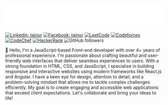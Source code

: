 <h1 align="center">
  <img src="https://raw.githubusercontent.com/tajnur007/tajnur007/master/name.svg" alt="Kazi Tajnur Islam" />
</h1>

[![Linkedin: tajnur](https://img.shields.io/badge/-tajnur-blue?style=flat&logo=Linkedin&logoColor=white&link=https://www.linkedin.com/in/tajnur/)](https://www.linkedin.com/in/tajnur/)
[![Facebook: tajnur](https://img.shields.io/badge/-tajnur007-blue?style=flat&logo=Facebook&logoColor=white&link=https://www.facebook.com/tajnur007/)](https://www.facebook.com/tajnur007/)
[![LeetCode](https://img.shields.io/badge/LeetCode-informational?style=flat&logo=leetcode&logoColor=white)](https://leetcode.com/tajnur/)
[![Codeforces](https://img.shields.io/badge/Codeforces-informational?style=flat&logo=Codeforces&logoColor=white)](https://codeforces.com/profile/The_Optimizer_101)
[![CodeChef](https://img.shields.io/badge/CodeChef-informational?style=flat&logo=CodeChef&logoColor=white)](https://www.codechef.com/users/tajnur)
[![HackerRank](https://img.shields.io/badge/HackerRank-informational?style=flat&logo=HackerRank&logoColor=white)](https://www.hackerrank.com/tajnur007)
![GitHub followers](https://img.shields.io/github/followers/tajnur007?label=Follow&style=social)
<!-- [![website](https://img.shields.io/badge/Website-informational?&style=flat&logo=Google-Chrome&logoColor=white&link=https://tajnur.gatsbyjs.io/)](https://tajnur.gatsbyjs.io/) -->
<!-- ![Profile Views](https://komarev.com/ghpvc/?username=tajnur007&color=brightgreen) -->

👋 Hello, I'm a JavaScript-based Front-end developer with over 4+ years of professional experience. I'm passionate about crafting beautiful and user-friendly web interfaces that deliver seamless experiences to users. With a strong foundation in HTML, CSS, and JavaScript, I specialize in building responsive and interactive websites using modern frameworks like React.js and Angular. I have a keen eye for design, attention to detail, and a problem-solving mindset that allows me to tackle complex challenges efficiently. My goal is to create engaging and accessible web applications that exceed client expectations. Let's collaborate and bring your ideas to life!


<!--
### <img src="https://media.giphy.com/media/VgCDAzcKvsR6OM0uWg/giphy.gif" width="50"> A little more about me... 

```javascript
const TAJNUR = {
    pronouns: "He" | "Him",
    code: ["JavaScript", "TypeScript", "C++", "Python"],
    experiences: {
        Software_Engineer_L_II: {
            company: "Vivasoft Limited, Dhaka, BD",
            duration: "January 2022 - present",
        },
        Software_Engineer_L_I: {
            company: "Vivasoft Limited, Dhaka, BD",
            duration: "January 2021 - December 2021",
        },
    },
    technologies: {
        frontend: {
            js: ["React.js", "Next.js", "Redux.js", "Redux-Toolkit", "React-Query"],
            css: ["Tailwind CSS", "Bootstrap"],
            others: ["HTML5", "Material UI"],
        },
        backEnd: {
            js: ["Node", "Express"],
        },
        mobileApp: {
            hybrid: ["React Native"],
            native: ["Android Development"],
        },
        databases: ["MongoDB", "MySql", "sqlite"],
        misc: ["Firebase"],
    },
    askMeAbout: ["Web Development", "Competitive Programming", "Tech", "JavaScript"],
    architecture: ["Progressive web applications", "Single page applications"],
    currentFocus: "Web Architecture, React Native, and Redux",
    funFact: "I know it’s crazy, but I love to eat."
};
```
-->

<!-- ## 👨‍💻 Competitive Programming Profiles

[![LeetCode](https://img.shields.io/badge/LeetCode-tajnur-informational?style=flat&logo=leetcode&logoColor=white)](https://leetcode.com/tajnur/)
[![Codeforces](https://img.shields.io/badge/Codeforces-tajnur_bd-informational?style=flat&logo=Codeforces&logoColor=white)](https://codeforces.com/profile/tajnur_bd)
[![CodeChef](https://img.shields.io/badge/CodeChef-tajnur-informational?style=flat&logo=CodeChef&logoColor=white)](https://www.codechef.com/users/tajnur)
[![HackerRank](https://img.shields.io/badge/HackerRank-tajnur007-informational?style=flat&logo=HackerRank&logoColor=white)](https://www.hackerrank.com/tajnur007) -->

<!-- ## 🔧 Technologies & Tools

![](https://img.shields.io/badge/Code-JavaScript-success?style=for-the-badge&logo=JavaScript&logoColor=white)
![](https://img.shields.io/badge/Code-TypeScript-success?style=for-the-badge&logo=TypeScript&logoColor=white)
![](https://img.shields.io/badge/Code-ReactJS-success?style=for-the-badge&logo=React&logoColor=white)
![](https://img.shields.io/badge/Code-NextJS-success?style=for-the-badge&logo=Next&logoColor=white)
![](https://img.shields.io/badge/Code-Redux-success?style=for-the-badge&logo=Redux&logoColor=white)
![](https://img.shields.io/badge/Code-ReactQuery-success?style=for-the-badge&logo=ReactQuery&logoColor=white)
![](https://img.shields.io/badge/Code-NodeJS-success?style=for-the-badge&logo=Node&logoColor=white)
![](https://img.shields.io/badge/Code-ExpressJS-success?style=for-the-badge&logo=Express&logoColor=white)
![](https://img.shields.io/badge/Code-HTML5-success?style=for-the-badge&logo=HTML5&logoColor=white)
![](https://img.shields.io/badge/Code-CSS3-success?style=for-the-badge&logo=CSS3&logoColor=white)
![](https://img.shields.io/badge/Code-TailwindCSS-success?style=for-the-badge&logo=TailwindCSS&logoColor=white)
![](https://img.shields.io/badge/Code-Bootstrap-success?style=for-the-badge&logo=Bootstrap&logoColor=white)
![](https://img.shields.io/badge/Code-C++-success?style=for-the-badge&logo=CPP&logoColor=white)
![](https://img.shields.io/badge/Code-Python-success?style=for-the-badge&logo=Python&logoColor=white)
![](https://img.shields.io/badge/DB-MongoDB-blue?style=for-the-badge&logo=MongoDB&logoColor=white)
![](https://img.shields.io/badge/DB-MySQL-blue?style=for-the-badge&logo=MySQL&logoColor=white)
![](https://img.shields.io/badge/DB-Oracle-blue?style=for-the-badge&logo=Oracle&logoColor=white)
![](https://img.shields.io/badge/Tools-Git-blueviolet?style=for-the-badge&logo=Git&logoColor=white)
![](https://img.shields.io/badge/Tools-Github-blueviolet?style=for-the-badge&logo=Github&logoColor=white)
![](https://img.shields.io/badge/Tools-Bitbucket-blueviolet?style=for-the-badge&logo=Bitbucket&logoColor=white)
![](https://img.shields.io/badge/Tools-Firebase-blueviolet?style=for-the-badge&logo=Firebase&logoColor=white)
![](https://img.shields.io/badge/Tools-Figma-blueviolet?style=for-the-badge&logo=Figma&logoColor=white)
![](https://img.shields.io/badge/Tools-Photoshop-blueviolet?style=for-the-badge&logo=ps&logoColor=white)
![](https://img.shields.io/badge/Tools-Heroku-blueviolet?style=for-the-badge&logo=Heroku&logoColor=white)
![](https://img.shields.io/badge/Tools-VSCode-blueviolet?style=for-the-badge&logo=vs&logoColor=white)
![](https://img.shields.io/badge/OS-Linux-informational?style=for-the-badge&logo=Linux&logoColor=white)
![](https://img.shields.io/badge/OS-Windows-informational?style=for-the-badge&logo=Windows&logoColor=white)

## 🏆 GitHub Trophies

[![trophy](https://github-profile-trophy.vercel.app/?username=tajnur007&theme=nord&column=7)](https://github.com/ryo-ma/github-profile-trophy) -->

<!-- ## &#x1f4c8; GitHub Stats -->

<!--
<p>
<img src="https://github-readme-streak-stats.herokuapp.com/?user=tajnur007&theme=shades-of-purple&date_format=j%20M%5B%20Y%5D" alt="tajnur007" width="47%" height="100%" />
<img src="https://github-readme-stats.vercel.app/api?username=tajnur007&show_icons=true&theme=tokyonight" alt="tajnur007" width="47%"  />
</p>
-->

<!-- <p>
<img src="https://github-readme-stats.vercel.app/api/top-langs/?username=tajnur007&layout=compact&theme=merko" alt="tajnur007" width="47%" />
<img src="https://github-readme-stats.vercel.app/api/wakatime?username=tajnur007&layout=compact&theme=radical" alt="tajnur007" width="47%" height="100%"  />
</p> -->
